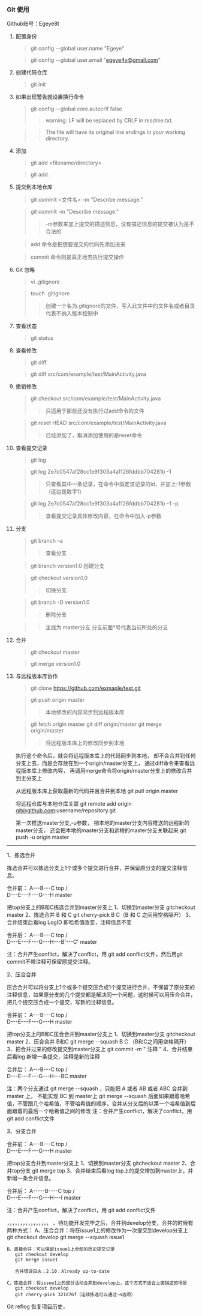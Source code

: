 ### Git 使用
Github账号：Egeye8t

1. 配置身份	
	> git config --global user.name "Egeye"
	
	> git config --global user.email "egeye4y@gmail.com"

2. 创建代码仓库
	> git init

3. 如果出现警告就设置换行命令
	> git config --global core.autocrlf false 
	>> warning: LF will be replaced by CRLF in readme.txt.
	
	>> The file will have its original line endings in your working directory.

4. 添加
	> git add <filename/directory>

	> git add .

5. 提交到本地仓库
	> git commit <文件名> -m "Describe message."

	> git commit -m "Describe message."
	>> -m参数来加上提交的描述信息，没有描述信息的提交被认为是不合法的

	> add 命令是把想要提交的代码先添加进来

	> commit 命令则是真正地去执行提交操作

6. Git 忽略
	> vi .gitignore

	> touch .gitignore
	>> 创建一个名为.gitignore的文件，写入此文件中的文件名或者目录代表不纳入版本控制中

7. 查看状态
	> git status

8. 查看修改
	> git diff

	> git diff src/com/example/test/MainActivity.java

9. 撤销修改
	> git checkout src/com/example/test/MainActivity.java
	>> 只适用于那些还没有执行过add命令的文件

	> git reset HEAD src/com/example/test/MainActivity.java
	>> 已经添加了，取消添加使用的是reset命令

10. 查看提交记录
	> git log

	> git log 2e7c0547af28cc1e9f303a4a1126fddbb704281b -1
	>> 只查看其中一条记录，在命令中指定该记录的id，并加上-1参数（这边是数字1）

	> git log 2e7c0547af28cc1e9f303a4a1126fddbb704281b -1 –p
	>> 查看提交记录具体修改内容，在命令中加入-p参数

11. 分支
	> git branch –a
	>> 查看分支

	> git branch version1.0
	> 创建分支

	> git checkout version1.0
	>> 切换分支

	> git branch -D version1.0
	>> 删除分支

	>> 主线为 master分支
	>> 分支前面*号代表当前所处的分支

12. 合并
	> git checkout master

	> git merge version1.0

13. 与远程版本库协作
	> git clone https://github.com/exmaple/test.git
	
	> git push origin master
	>> 本地修改的内容同步到远程版本库
	
	> git fetch origin master
	> git diff origin/master
	> git merge origin/master
	>> 将远程版本库上的修改同步到本地

	执行这个命令后，就会将远程版本库上的代码同步到本地，
	却不会合并到任何分支上去，而是会存放在到一个origin/master分支上，
	通过diff命令来查看远程版本库上修改内容，
	再调用merge命令将origin/master分支上的修改合并到主分支上

	从远程版本库上获取最新的代码并且合并到本地
	git pull origin master

	将远程仓库与本地仓库关联
	git remote add origin git@github.com:username/repository.git

	第一次推送master分支,-u参数，
	把本地的master分支内容推送的远程新的master分支，
	还会把本地的master分支和远程的master分支关联起来
	git push -u origin master

-------------------------------------------------------------------------------------


1、拣选合并

拣选合并可以拣选分支上1个或多个提交进行合并，并保留原分支的提交注释信息。

合并前：
             A---B---C      top
         /        
    D---E---F---G---H    master
 
把top分支上的B和C拣选合并到master分支上
1、切换到master分支
gitcheckout master
2、拣选合并 B 和 C
git cherry-pick B C（B 和 C 之间用空格隔开）
3、合并结束后看log
LogID 即哈希值改变，注释信息不变

合并后： 
             A---B---C      top
         /        
    D---E---F---G---H---B'---C'   master

注：合并产生conflict，解决了conflict，用 git add  conflict文件，然后用git commit不带注释可保留原提交注释。


2、压合合并

压合合并可以将分支上1个或多个提交压合成1个提交进行合并，不保留了原分支的注释信息，如果原分支的几个提交都是解决同一个问题，这时候可以用压合合并，把几个提交压合成一个提交，写新的注释信息。

合并前：
          A---B---C      top
         /        
    D---E---F---G---H    master

把top分支上的B和C压合合并到master分支上
1、切换到master分支
gitcheckout master
2、压合合并 B和C
git merge --squash B C （B和C之间用空格隔开）
3、把合并过来的修改提交到master分支上
git commit -m " 注释 "
4、合并结束后看log
新增一条提交，注释是新的注释

合并后：
          A---B---C      top
         /        
    D---E---F---G---H---BC    master

注：两个分支通过  git merge --squash ，只能把 A 或者 AB 或者 ABC 合并到master 上， 不能实现  BC 到 master上
git merge --squash 后面如果跟着哈希值，不管跟几个哈希值，不管哈希值的顺序，合并从分叉后的以第一个哈希值到后面跟着的最后一个哈希值之间的修改
注：合并产生conflict，解决了conflict，用 git add conflict文件

3、分支合并

合并前：
          A---B---C      top
         /        
    D---E---F---G---H    master

把top分支合并到master分支上
1、切换到master分支
gitcheckout master
2、合并top分支
git merge top
3、合并结束后看log
top上的提交增加到master上，并新增一条合并信息。

合并后：
          A-----B----C      top
         /            \
    D---E---F---G---H---I    master

注：合并产生conflict，解决了conflict，用 git add conflict文件





，，，，，，，，，，，，，，，，
、待功能开发完毕之后，合并到develop分支，合并的时候有两种方式： 
    A、压合合并：将在issue1上的修改作为一次提交到develop分支上 
       git checkout develop 
       git merge --squash issue1

    B、直接合并：可以保留issue1上全部的历史提交记录 
       git checkout develop 
       git merge issue1 

       合并错误日志：2.10：Already up-to-date

    C、拣选合并：将issue1上的部分活动合并到develop上，这个方式不适合上面描述的场景 
       git checkout develop 
       git cherry-pick 321d76f（连续拣选可以通过-n选项） 


Git reflog 恢复项目历史，




